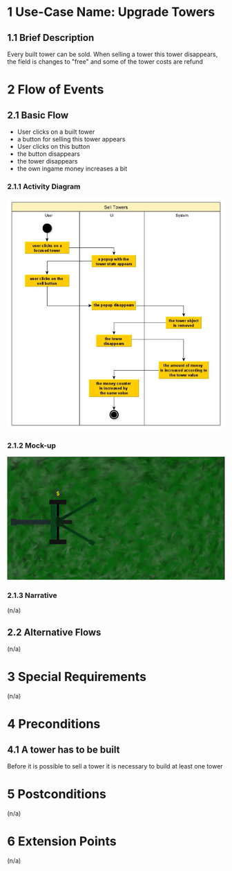 # 1 Use-Case Name: Upgrade Towers

## 1.1 Brief Description
Every built tower can be sold. When selling a tower this tower disappears, the field is changes to "free" and some of the tower costs are refund

# 2 Flow of Events
## 2.1 Basic Flow
- User clicks on a built tower
- a button for selling this tower appears
- User clicks on this button
- the button disappears
- the tower disappears
- the own ingame money increases a bit

### 2.1.1 Activity Diagram
![Activity Diagram for SellTowers](./Activity_Diagram-Sell_Towers.jpg)

### 2.1.2 Mock-up
![Mockup for SellTowers](./Mockup-Sell_Towers.jpg)

### 2.1.3 Narrative
(n/a)

## 2.2 Alternative Flows
(n/a)

# 3 Special Requirements
(n/a)

# 4 Preconditions
## 4.1 A tower has to be built
Before it is possible to sell a tower it is necessary to build at least one tower

# 5 Postconditions
(n/a)
 
# 6 Extension Points
(n/a)

